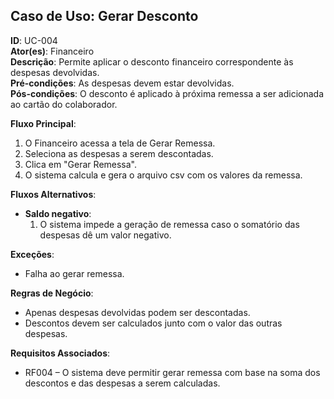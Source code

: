 ## Caso de Uso: Gerar Desconto

**ID**: UC-004  
**Ator(es)**: Financeiro  
**Descrição**: Permite aplicar o desconto financeiro correspondente às despesas devolvidas.  
**Pré-condições**: As despesas devem estar devolvidas.  
**Pós-condições**: O desconto é aplicado à próxima remessa a ser adicionada ao cartão do colaborador.

**Fluxo Principal**:
1. O Financeiro acessa a tela de Gerar Remessa.
3. Seleciona as despesas a serem descontadas.
4. Clica em "Gerar Remessa".
5. O sistema calcula e gera o arquivo csv com os valores da remessa.

**Fluxos Alternativos**:
- **Saldo negativo**:
  1. O sistema impede a geração de remessa caso o somatório das despesas dê um valor negativo.

**Exceções**:
- Falha ao gerar remessa.

**Regras de Negócio**:
- Apenas despesas devolvidas podem ser descontadas.
- Descontos devem ser calculados junto com o valor das outras despesas.

**Requisitos Associados**:
- RF004 – O sistema deve permitir gerar remessa com base na soma dos descontos e das despesas a serem calculadas.
